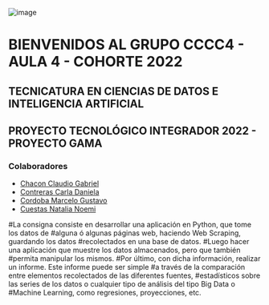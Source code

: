 ![image](https://user-images.githubusercontent.com/101228469/172445821-245dee9a-7c37-4f00-97b4-7c03965467f3.png)
# BIENVENIDOS AL GRUPO CCCC4 - AULA 4 - COHORTE 2022
## TECNICATURA EN CIENCIAS DE DATOS E INTELIGENCIA ARTIFICIAL
## PROYECTO TECNOLÓGICO INTEGRADOR 2022 - PROYECTO GAMA

### Colaboradores 
- [Chacon Claudio Gabriel](https://github.com/cchaconispc)
- [Contreras Carla Daniela](https://github.com/krla2022)
- [Cordoba Marcelo Gustavo](https://github.com/MarceloGustavoCordoba)
- [Cuestas Natalia Noemi](https://github.com/nataliacuestas20)               


#La consigna consiste en desarrollar una aplicación en Python, que tome los datos de
#alguna ó algunas páginas web, haciendo Web Scraping, guardando los datos
#recolectados en una base de datos.
#Luego hacer una aplicación que muestre los datos almacenados, pero que también
#permita manipular los mismos.
#Por último, con dicha información, realizar un informe. Este informe puede ser simple
#a través de la comparación entre elementos recolectados de las diferentes fuentes,
#estadísticos sobre las series de los datos o cualquier tipo de análisis del tipo Big Data o
#Machine Learning, como regresiones, proyecciones, etc.
